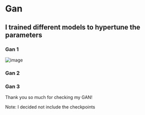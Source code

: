 # Gan 
## I trained different models to hypertune the parameters
### Gan 1
![image](https://github.com/AngelicSage/AI/assets/142240060/11518f1f-dc54-4465-83cf-e96b11e19fa2)

### Gan 2

### Gan 3 


Thank you so much for checking my GAN!

Note:
I decided not include the checkpoints 
